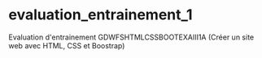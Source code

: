 # evaluation_entrainement_1
Evaluation d'entrainement GDWFSHTMLCSSBOOTEXAIII1A (Créer un site web avec HTML, CSS et Boostrap)
